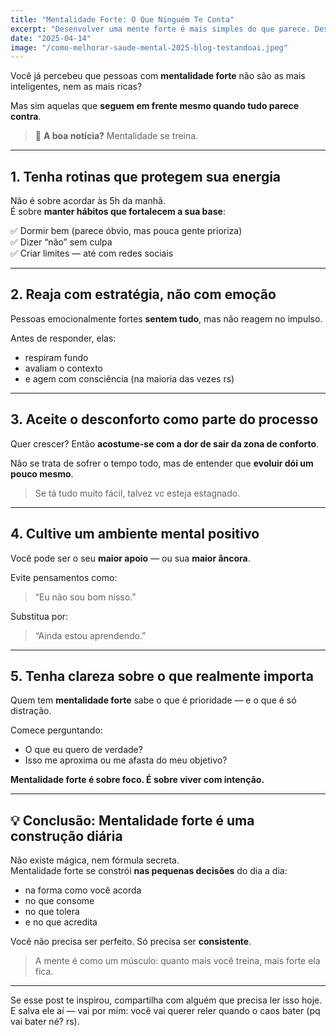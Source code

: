 ```yaml
---
title: "Mentalidade Forte: O Que Ninguém Te Conta"
excerpt: "Desenvolver uma mente forte é mais simples do que parece. Descubra 5 atitudes que mudam o jogo e elevam sua vida em 2025."
date: "2025-04-14"
image: "/como-melhorar-saude-mental-2025-blog-testandoai.jpeg"
---
```


Você já percebeu que pessoas com **mentalidade forte** não são as mais inteligentes, nem as mais ricas?

Mas sim aquelas que **seguem em frente mesmo quando tudo parece contra**.

> 🧠 **A boa notícia?** Mentalidade se treina.

---

## 1. Tenha rotinas que protegem sua energia

Não é sobre acordar às 5h da manhã.  
É sobre **manter hábitos que fortalecem a sua base**:

✅ Dormir bem (parece óbvio, mas pouca gente prioriza)  
✅ Dizer “não” sem culpa  
✅ Criar limites — até com redes sociais

---

## 2. Reaja com estratégia, não com emoção

Pessoas emocionalmente fortes **sentem tudo**, mas não reagem no impulso.

Antes de responder, elas:

- respiram fundo  
- avaliam o contexto  
- e agem com consciência (na maioria das vezes rs)

---

## 3. Aceite o desconforto como parte do processo

Quer crescer? Então **acostume-se com a dor de sair da zona de conforto**.

Não se trata de sofrer o tempo todo, mas de entender que **evoluir dói um pouco mesmo**.

> Se tá tudo muito fácil, talvez vc esteja estagnado.

---

## 4. Cultive um ambiente mental positivo

Você pode ser o seu **maior apoio** — ou sua **maior âncora**.

Evite pensamentos como:  
> “Eu não sou bom nisso.”

Substitua por:  
> “Ainda estou aprendendo.”

---

## 5. Tenha clareza sobre o que realmente importa

Quem tem **mentalidade forte** sabe o que é prioridade — e o que é só distração.

Comece perguntando:

- O que eu quero de verdade?  
- Isso me aproxima ou me afasta do meu objetivo?

**Mentalidade forte é sobre foco. É sobre viver com intenção.**

---

## 💡 Conclusão: Mentalidade forte é uma construção diária

Não existe mágica, nem fórmula secreta.  
Mentalidade forte se constrói **nas pequenas decisões** do dia a dia:

- na forma como você acorda  
- no que consome  
- no que tolera  
- e no que acredita

Você não precisa ser perfeito. Só precisa ser **consistente**.

> A mente é como um músculo: quanto mais você treina, mais forte ela fica.

---

Se esse post te inspirou, compartilha com alguém que precisa ler isso hoje.  
E salva ele aí — vai por mim: você vai querer reler quando o caos bater (pq vai bater né? rs).